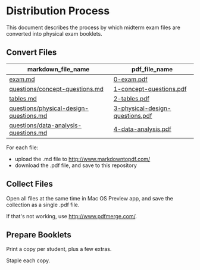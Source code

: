 # Distribution Process

This document describes the process by which midterm exam files are converted into physical exam booklets.

## Convert Files

markdown_file_name | pdf_file_name
--- | ---
[exam.md](/resources/exams/midterm/exam.md) | [0-exam.pdf](/resources/exams/midterm/distribution/0-exam.pdf)
[questions/concept-questions.md](/resources/exams/midterm/tables.md) | [1-concept-questions.pdf](/resources/exams/midterm/distribution/1-concept-questions.pdf)
[tables.md](/resources/exams/midterm/tables.md) | [2-tables.pdf](/resources/exams/midterm/distribution/2-tables.pdf)
[questions/physical-design-questions.md](/resources/exams/midterm/questions/physical-design-questions.md) | [3-physical-design-questions.pdf](/resources/exams/midterm/distribution/3-physical-design-questions.pdf)
[questions/data-analysis-questions.md](/resources/exams/midterm/questions/data-analysis-questions.md) | [4-data-analysis.pdf](/resources/exams/midterm/distribution/4-data-analysis.pdf)

For each file:

 + upload the .md file to http://www.markdowntopdf.com/
 + download the .pdf file, and save to this repository

## Collect Files

Open all files at the same time in Mac OS Preview app,
 and save the collection as a single .pdf file.

If that's not working, use http://www.pdfmerge.com/.

## Prepare Booklets

Print a copy per student, plus a few extras.

Staple each copy.
